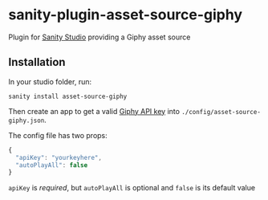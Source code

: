 # sanity-plugin-asset-source-giphy

Plugin for [Sanity Studio](https://www.sanity.io) providing a Giphy asset source

## Installation

In your studio folder, run:

```
sanity install asset-source-giphy
```

Then create an app to get a valid [Giphy API key](https://developers.giphy.com/dashboard/?create=true) into ``./config/asset-source-giphy.json``.

The config file has two props:

```javascript
{
  "apiKey": "yourkeyhere",
  "autoPlayAll": false
}
```

`apiKey` is _required_, but `autoPlayAll` is optional and `false` is its default value


